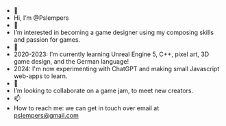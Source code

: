 - 👋 
- Hi, I’m @Pslempers
- 👀
- I’m interested in becoming a game designer using my composing skills and passion for games.
- 🌱
- 2020-2023: I’m currently learning Unreal Engine 5, C++, pixel art, 3D game design, and the German language!
- 2024: I'm now experimenting with ChatGPT and making small Javascript web-apps to learn.
- 💞️
- I’m looking to collaborate on a game jam, to meet new creators.
- 📫
- How to reach me: we can get in touch over email at pslempers@gmail.com

<!---
Pslempers/Pslempers is a ✨ special ✨ repository because its `README.md` (this file) appears on your GitHub profile.
You can click the Preview link to take a look at your changes.
--->
